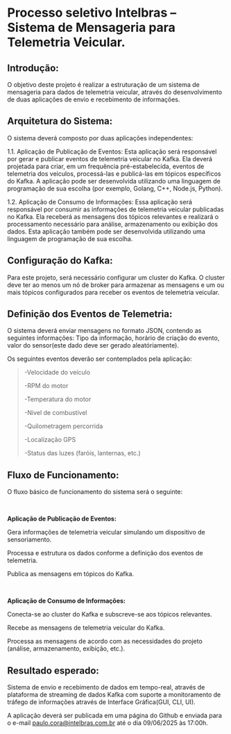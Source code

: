 <h1>Processo seletivo Intelbras – Sistema de Mensageria para Telemetria Veicular.</h1> 

<h2>Introdução:</h2> O objetivo deste projeto é realizar a estruturação de um sistema de mensageria para dados de telemetria veicular, através do desenvolvimento de duas aplicações de envio e recebimento de informações. 

 

<h2>Arquitetura do Sistema:</h2> O sistema deverá composto por duas aplicações independentes: 
 

1.1. Aplicação de Publicação de Eventos: Esta aplicação será responsável por gerar e publicar eventos de telemetria veicular no Kafka. Ela deverá projetada para criar, em um frequência pré-estabelecida, eventos de telemetria dos veículos, processá-las e publicá-las em tópicos específicos do Kafka. A aplicação pode ser desenvolvida utilizando uma linguagem de programação de sua escolha (por exemplo, Golang, C++, Node.js, Python). 
 

1.2. Aplicação de Consumo de Informações: Essa aplicação será responsável por consumir as informações de telemetria veicular publicadas no Kafka. Ela receberá as mensagens dos tópicos relevantes e realizará o processamento necessário para análise, armazenamento ou exibição dos dados. Esta aplicação também pode ser desenvolvida utilizando uma linguagem de programação de sua escolha. 
 

<h2>Configuração do Kafka:</h2> Para este projeto, será necessário configurar um cluster do Kafka. O cluster deve ter ao menos um nó de broker para armazenar as mensagens e um ou mais tópicos configurados para receber os eventos de telemetria veicular. 
 

<h2>Definição dos Eventos de Telemetria: </h2> O sistema deverá enviar mensagens no formato JSON, contendo as seguintes informações: Tipo da informação, horário de criação do evento, valor do sensor(este dado deve ser gerado aleatóriamente). 
 
Os seguintes eventos deverão ser contemplados pela aplicação: 
 
> -Velocidade do veículo 
> 
> -RPM do motor 
> 
> -Temperatura do motor 
> 
> -Nível de combustível  
> 
> -Quilometragem percorrida 
> 
> -Localização GPS 
> 
> -Status das luzes (faróis, lanternas, etc.) 
 
<h2> Fluxo de Funcionamento:</h2>

O fluxo básico de funcionamento do sistema será o seguinte: 

<br/>

<b>Aplicação de Publicação de Eventos: </b>

Gera informações de telemetria veicular simulando um dispositivo de sensoriamento. 

Processa e estrutura os dados conforme a definição dos eventos de telemetria. 

Publica as mensagens em tópicos do Kafka. 

<br/>

 
<b> Aplicação de Consumo de Informações: </b>

Conecta-se ao cluster do Kafka e subscreve-se aos tópicos relevantes. 

Recebe as mensagens de telemetria veicular do Kafka. 

Processa as mensagens de acordo com as necessidades do projeto (análise, armazenamento, exibição, etc.). 


<h2>Resultado esperado: </h2>Sistema de envio e recebimento de dados em tempo-real, através de plataforma de streaming de dados Kafka com suporte a monitoramento de tráfego de informações através de Interface Gráfica(GUI, CLI, UI). 

 
A aplicação deverá ser publicada em uma página do Github e enviada para o e-mail paulo.cora@intelbras.com.br até o dia 09/06/2025 às 17:00h. 
